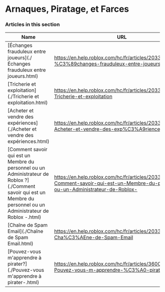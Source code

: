 # Arnaques, Piratage, et Farces  
### Articles in this section
Name|URL
-|-
[Échanges frauduleux entre joueurs](./Échanges frauduleux entre joueurs.html) |https://en.help.roblox.com/hc/fr/articles/203312390-%C3%89changes-frauduleux-entre-joueurs
[Tricherie et exploitation](./Tricherie et exploitation.html) |https://en.help.roblox.com/hc/fr/articles/203312450-Tricherie-et-exploitation
[Acheter et vendre des expériences](./Acheter et vendre des expériences.html) |https://en.help.roblox.com/hc/fr/articles/203313980-Acheter-et-vendre-des-exp%C3%A9riences
[Comment savoir qui est un Membre du personnel ou un Administrateur de Roblox ?](./Comment savoir qui est un Membre du personnel ou un Administrateur de Roblox -.html) |https://en.help.roblox.com/hc/fr/articles/203313360-Comment-savoir-qui-est-un-Membre-du-personnel-ou-un-Administrateur-de-Roblox-
[Chaîne de Spam Email](./Chaîne de Spam Email.html) |https://en.help.roblox.com/hc/fr/articles/203312510-Cha%C3%AEne-de-Spam-Email
[Pouvez-vous m'apprendre à pirater?](./Pouvez-vous m'apprendre à pirater-.html) |https://en.help.roblox.com/hc/fr/articles/360000242306-Pouvez-vous-m-apprendre-%C3%A0-pirater-
